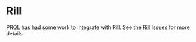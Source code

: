 # Rill

PRQL has had some work to integrate with Rill. See the
[Rill Issues](https://github.com/PRQL/prql/issues?q=is%3Aissue+rill) for more
details.
